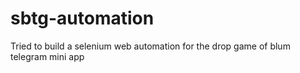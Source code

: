 # sbtg-automation
Tried to build a selenium web automation for the drop game of blum telegram mini app
